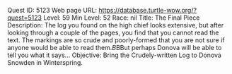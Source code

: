 Quest ID: 5123
Web page URL: https://database.turtle-wow.org/?quest=5123
Level: 59
Min Level: 52
Race: nil
Title: The Final Piece
Description: The log you found on the high chief looks extensive, but after looking through a couple of the pages, you find that you cannot read the text. The markings are so crude and poorly-formed that you are not sure if anyone would be able to read them.$B$BBut perhaps Donova will be able to tell you what it says... 
Objective: Bring the Crudely-written Log to Donova Snowden in Winterspring.
